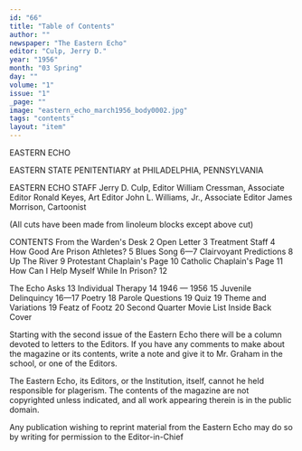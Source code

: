 ```yaml
---
id: "66"
title: "Table of Contents"
author: ""
newspaper: "The Eastern Echo"
editor: "Culp, Jerry D."
year: "1956"
month: "03 Spring"
day: ""
volume: "1"
issue: "1"
_page: ""
image: "eastern_echo_march1956_body0002.jpg"
tags: "contents"
layout: "item"
---
```

EASTERN ECHO

EASTERN STATE PENITENTIARY at PHILADELPHIA, PENNSYLVANIA

EASTERN ECHO STAFF
Jerry D. Culp, Editor 
William Cressman, Associate Editor 
Ronald Keyes, Art Editor 
John L. Williams, Jr., Associate Editor
James Morrison, Cartoonist

(All cuts have been made from linoleum blocks except above cut)

CONTENTS
From the Warden's Desk                      2
Open Letter                                 3
Treatment Staff                             4
How Good Are Prison Athletes?               5
Blues Song                                6—7
Clairvoyant Predictions                     8
Up The River                                9
Protestant Chaplain's Page                 10
Catholic Chaplain's Page                   11
How Can I Help Myself While In Prison?     12

The Echo Asks                              13
Individual Therapy                         14
1946 — 1956                                15
Juvenile Delinquincy                    16—17
Poetry                                     18
Parole Questions                           19
Quiz                                       19
Theme and Variations                       19
Featz of Footz                             20
Second Quarter Movie List   Inside Back Cover

Starting with the second issue of the Eastern Echo there will be a column devoted to letters to the Editors. If you have any comments to
make about the magazine or its contents, write a note and give it to Mr. Graham in the school, or one of the Editors.

The Eastern Echo, its Editors, or the Institution, itself, cannot he held responsible for plagerism. The contents of the magazine are not
copyrighted unless indicated, and all work appearing therein is in the public domain.

Any publication wishing to reprint material from the Eastern Echo may do so by writing for permission to the Editor-in-Chief

